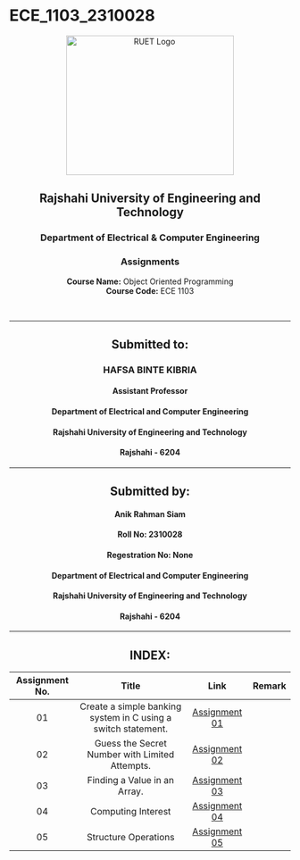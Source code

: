 # ECE_1103_2310028
<div align="center">

</div>

<p align="center">
  <img src="https://github.com/user-attachments/assets/18531be8-2a84-4bea-9027-5f1c40549dfa" alt="RUET Logo" style="width:300px;height:250px;">
</p>

<div align="center">
  
  ## **Rajshahi University of Engineering and Technology** <br> 
  ### **Department of Electrical & Computer Engineering**
  ### **Assignments**<br>
  **Course Name:** Object Oriented Programming<br>
  **Course Code:** ECE 1103
</div>
<br>
<div align="center">

---  
##  Submitted to: 

### **HAFSA BINTE KIBRIA**
#### Assistant Professor
#### Department of Electrical and Computer Engineering
#### Rajshahi University of Engineering and Technology
#### Rajshahi - 6204

---

## Submitted by:

#### Anik Rahman Siam
#### Roll No: 2310028
#### Regestration No: None
#### Department of Electrical and Computer Engineering
#### Rajshahi University of Engineering and Technology
#### Rajshahi - 6204

---
</div>

<div align="center">
  
## INDEX:

| Assignment No. | Title | Link | Remark |
| :---: | :---: | :---: | :---: |
| 01 |                    Create a simple banking system in C using a switch statement.                   | [Assignment 01](https://github.com/Nimda6720/ECE_1103_2310028/blob/main/1.md)  |  |
| 02 |                    Guess the Secret Number with Limited Attempts.                   | [Assignment 02](https://github.com/Nimda6720/ECE_1103_2310028/blob/main/2.md)  |  |
| 03 |                    Finding a Value in an Array.                   | [Assignment 03](https://github.com/Nimda6720/ECE_1103_2310028/blob/main/3.md)  |  |
| 04 |                  Computing Interest                  | [Assignment 04](https://github.com/Nimda6720/ECE_1103_2310028/blob/main/4.md)  |  |
| 05 |                   Structure Operations                   | [Assignment 05](https://github.com/Nimda6720/ECE_1103_2310028/blob/main/5.md)  |  |


</div>
